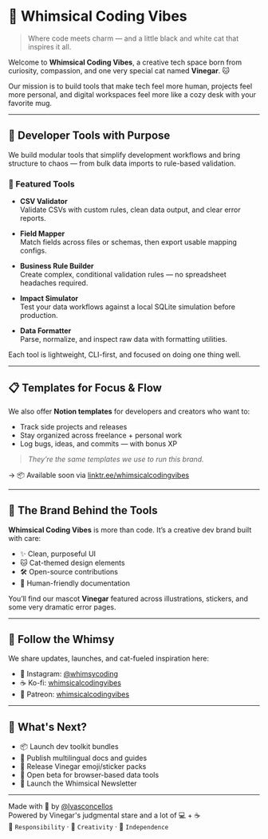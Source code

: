 # 🐾 Whimsical Coding Vibes

> Where code meets charm — and a little black and white cat that inspires it all.

Welcome to **Whimsical Coding Vibes**, a creative tech space born from curiosity, compassion, and one very special cat named **Vinegar**. 🐱

Our mission is to build tools that make tech feel more human, projects feel more personal, and digital workspaces feel more like a cozy desk with your favorite mug.

---

## 🧰 Developer Tools with Purpose

We build modular tools that simplify development workflows and bring structure to chaos — from bulk data imports to rule-based validation.

### 🔧 Featured Tools

- **CSV Validator**  
  Validate CSVs with custom rules, clean data output, and clear error reports.

- **Field Mapper**  
  Match fields across files or schemas, then export usable mapping configs.

- **Business Rule Builder**  
  Create complex, conditional validation rules — no spreadsheet headaches required.

- **Impact Simulator**  
  Test your data workflows against a local SQLite simulation before production.

- **Data Formatter**  
  Parse, normalize, and inspect raw data with formatting utilities.

Each tool is lightweight, CLI-first, and focused on doing one thing well.

---

## 📋 Templates for Focus & Flow

We also offer **Notion templates** for developers and creators who want to:

- Track side projects and releases
- Stay organized across freelance + personal work
- Log bugs, ideas, and commits — with bonus XP

> _They’re the same templates we use to run this brand._

→ 📦 Available soon via [linktr.ee/whimsicalcodingvibes](https://linktr.ee/whimsicalcodingvibes) 

---

## 🎨 The Brand Behind the Tools

**Whimsical Coding Vibes** is more than code. It’s a creative dev brand built with care:

- ✨ Clean, purposeful UI  
- 🐱 Cat-themed design elements  
- 🛠️ Open-source contributions  
- 🧡 Human-friendly documentation

You’ll find our mascot **Vinegar** featured across illustrations, stickers, and some very dramatic error pages.

---

## 🧡 Follow the Whimsy

We share updates, launches, and cat-fueled inspiration here:

- 🐾 Instagram: [@whimsycoding](https://instagram.com/whimsycoding)  
- ☕ Ko-fi: [whimsicalcodingvibes](https://ko-fi.com/whimsicalcodingvibes)  
- 🎁 Patreon: [whimsicalcodingvibes](https://patreon.com/whimsicalcodingvibes)

---

## 🚀 What's Next?

- 📦 Launch dev toolkit bundles
- 📘 Publish multilingual docs and guides
- 🎨 Release Vinegar emoji/sticker packs
- 🧪 Open beta for browser-based data tools
- 💌 Launch the Whimsical Newsletter

---

Made with 💜 by [@lvasconcellos](https://github.com/lvasconcellos)  
Powered by Vinegar's judgmental stare and a lot of 💻 + ☕  
🧡 `Responsibility` · 💜 `Creativity` · 🖤 `Independence`
